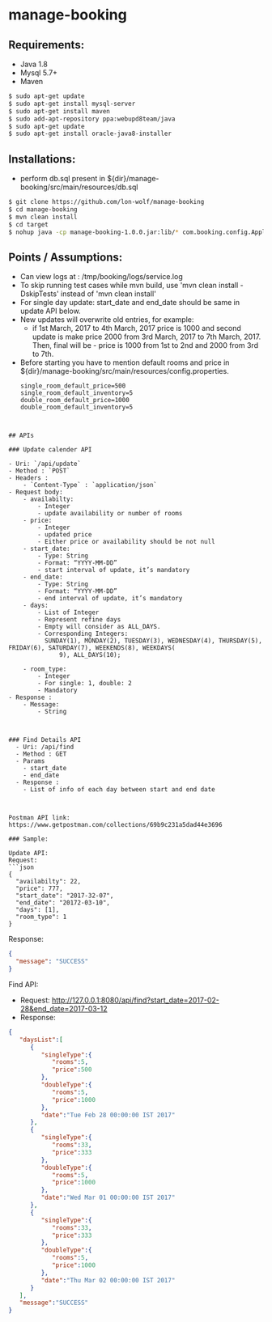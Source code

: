 # manage-booking


## Requirements:
- Java 1.8
- Mysql 5.7+
- Maven
```bash
$ sudo apt-get update
$ sudo apt-get install mysql-server
$ sudo apt-get install maven
$ sudo add-apt-repository ppa:webupd8team/java
$ sudo apt-get update
$ sudo apt-get install oracle-java8-installer
```

## Installations:
- perform db.sql present in ${dir}/manage-booking/src/main/resources/db.sql
```bash
$ git clone https://github.com/lon-wolf/manage-booking
$ cd manage-booking
$ mvn clean install
$ cd target
$ nohup java -cp manage-booking-1.0.0.jar:lib/* com.booking.config.ApplicationConfig &
```

## Points / Assumptions:
- Can view logs at : /tmp/booking/logs/service.log
- To skip running test cases while mvn build, use 'mvn clean install -DskipTests' instead of 'mvn clean install'
- For single day update: start_date and end_date should be same in update API below.
- New updates will overwrite old entries, for example:
   - if 1st March, 2017 to 4th March, 2017 price is 1000
     and second update is make price 2000 from 3rd March, 2017 to 7th March, 2017.
     Then, final will be - price is 1000 from 1st to 2nd and 2000 from 3rd to 7th.
- Before starting you have to mention default rooms and price in ${dir}/manage-booking/src/main/resources/config.properties.
  ```
  single_room_default_price=500
  single_room_default_inventory=5
  double_room_default_price=1000
  double_room_default_inventory=5
```


## APIs

### Update calender API

- Uri: `/api/update`
- Method : `POST`
- Headers :
    - `Content-Type` : `application/json`
- Request body:
    - availabilty: 
        - Integer
        - update availability or number of rooms
    - price:
        - Integer 
        - updated price
        - Either price or availability should be not null 
    - start_date:
        - Type: String
        - Format: “YYYY-MM-DD”
        - start interval of update, it’s mandatory
    - end_date:
        - Type: String
        - Format: “YYYY-MM-DD”
        - end interval of update, it’s mandatory
    - days:
        - List of Integer
        - Represent refine days
        - Empty will consider as ALL_DAYS.
        - Corresponding Integers:
          SUNDAY(1), MONDAY(2), TUESDAY(3), WEDNESDAY(4), THURSDAY(5), FRIDAY(6), SATURDAY(7), WEEKENDS(8), WEEKDAYS(
		      9), ALL_DAYS(10);

    - room_type:
        - Integer
        - For single: 1, double: 2
        - Mandatory
- Response :
    - Message: 
        - String



### Find Details API
  - Uri: /api/find
  - Method : GET
  - Params
    - start_date
    - end_date
  - Response : 
    - List of info of each day between start and end date



Postman API link: https://www.getpostman.com/collections/69b9c231a5dad44e3696 

### Sample:

Update API:
Request: 
```json
{
  "availabilty": 22,
  "price": 777,
  "start_date": "2017-32-07",
  "end_date": "20172-03-10",
  "days": [1],
  "room_type": 1
}
```
Response:
```json
{
  "message": "SUCCESS"
}
```



Find API:
  - Request: http://127.0.0.1:8080/api/find?start_date=2017-02-28&end_date=2017-03-12
  - Response:

```json
{  
   "daysList":[  
      {  
         "singleType":{  
            "rooms":5,
            "price":500
         },
         "doubleType":{  
            "rooms":5,
            "price":1000
         },
         "date":"Tue Feb 28 00:00:00 IST 2017"
      },
      {  
         "singleType":{  
            "rooms":33,
            "price":333
         },
         "doubleType":{  
            "rooms":5,
            "price":1000
         },
         "date":"Wed Mar 01 00:00:00 IST 2017"
      },
      {  
         "singleType":{  
            "rooms":33,
            "price":333
         },
         "doubleType":{  
            "rooms":5,
            "price":1000
         },
         "date":"Thu Mar 02 00:00:00 IST 2017"
      }
   ],
   "message":"SUCCESS"
}
```


